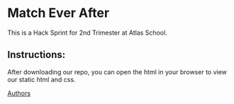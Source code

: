 # Match Ever After

This is a Hack Sprint for 2nd Trimester at Atlas School.

## Instructions:
After downloading our repo, you can open the html in your browser to view our static html and css.

[Authors](/AUTHORS)
